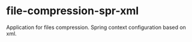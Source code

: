 # file-compression-spr-xml
Application for files compression. Spring context configuration based on xml.
